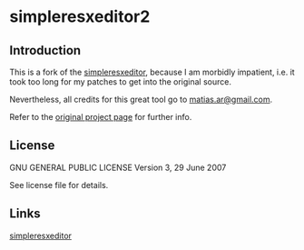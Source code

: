 # simpleresxeditor2

## Introduction

This is a fork of the [simpleresxeditor](http://code.google.com/p/simpleresxeditor/), because I am morbidly impatient, i.e. it took too long for my patches to get into the original source.

Nevertheless, all credits for this great tool go to matias.ar@gmail.com.

Refer to the [original project page](http://code.google.com/p/simpleresxeditor/) for further info.


## License
GNU GENERAL PUBLIC LICENSE
Version 3, 29 June 2007 

See license file for details.

## Links

[simpleresxeditor](http://code.google.com/p/simpleresxeditor/)